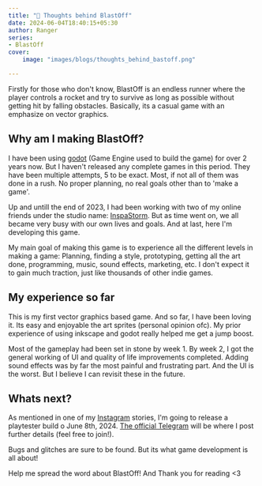 ```yaml
---
title: "💭 Thoughts behind BlastOff"
date: 2024-06-04T18:40:15+05:30
author: Ranger
series:
- BlastOff
cover:
    image: "images/blogs/thoughts_behind_bastoff.png"

---
```


Firstly for those who don't know, BlastOff is an endless runner where the player controls a rocket and try to survive as long as possible without getting hit by falling obstacles. Basically, its a casual game with an emphasize on vector graphics.

## Why am I making BlastOff?
I have been using [godot](https://godotengine.org/) (Game Engine used to build the game) for over 2 years now. But I haven't released any complete games in this period. They have been multiple attempts, 5 to be exact. Most, if not all of them was done in a rush. No proper planning, no real goals other than to 'make a game'.

Up and untill the end of 2023, I had been working with two of my online friends under the studio name: [InspaStorm](https://inspastorm.netlify.app/). But as time went on, we all became very busy with our own lives and goals. And at last, here I'm developing this game.

My main goal of making this game is to experience all the different levels in making a game: Planning, finding a style, prototyping, getting all the art done, programming, music, sound effects, marketing, etc. I don't expect it to gain much traction, just like thousands of other indie games.

## My experience so far
This is my first vector graphics based game. And so far, I have been loving it. Its easy and enjoyable the art sprites (personal opinion ofc). My prior experience of using inkscape and godot really helped me get a jump boost.

Most of the gameplay had been set in stone by week 1. By week 2, I got the general working of UI and quality of life improvements completed. Adding sound effects was by far the most painful and frustrating part. And the UI is the worst. But I believe I can revisit these in the future.

## Whats next?
As mentioned in one of my [Instagram](https://www.instagram.com/ranger_nf/) stories, I'm going to release a playtester build o June 8th, 2024. [The official Telegram](https://t.me/+0ghhgPUCa-JjNWQ1) will be where I post further details (feel free to join!).

Bugs and glitches are sure to be found. But its what game development is all about!

Help me spread the word about BlastOff! And Thank you for reading <3
